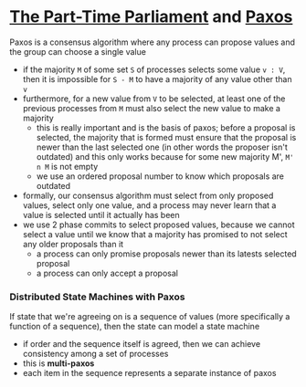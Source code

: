 # [The Part-Time Parliament](https://www.microsoft.com/en-us/research/wp-content/uploads/2016/12/The-Part-Time-Parliament.pdf) and [Paxos](https://www.microsoft.com/en-us/research/wp-content/uploads/2016/12/paxos-simple-Copy.pdf)
Paxos is a consensus algorithm where any process can propose values and the group can choose a single value 
- if the majority `M` of some set `S` of processes selects some value `v : V`, then it is impossible for `S - M` to have a majority of any value other than `v`
- furthermore, for a new value from `V` to be selected, at least one of the previous processes from `M` must also select the new value to make a majority
  - this is really important and is the basis of paxos; before a proposal is selected, the majority that is formed must ensure that the proposal is newer than the last selected one (in other words the proposer isn't outdated) and this only works because for some new majority M', `M' n M` is not empty
  - we use an ordered proposal number to know which proposals are outdated
- formally, our consensus algorithm must select from only proposed values, select only one value, and a process may never learn that a value is selected until it actually has been 
- we use 2 phase commits to select proposed values, because we cannot select a value until we know that a majority has promised to not select any older proposals than it
  - a process can only promise proposals newer than its latests selected proposal
  - a process can only accept a proposal 

### Distributed State Machines with Paxos
If state that we're agreeing on is a sequence of values (more specifically a function of a sequence), then the state can model a state machine
- if order and the sequence itself is agreed, then we can achieve consistency among a set of processes
- this is **multi-paxos**
- each item in the sequence represents a separate instance of paxos
